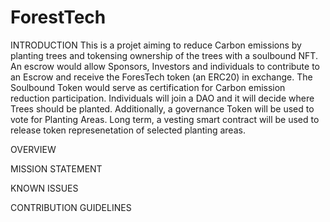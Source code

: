 # ForestTech

INTRODUCTION
This is a projet aiming to reduce Carbon emissions by planting trees and tokensing ownership of the trees with a soulbound NFT. An escrow would allow Sponsors, Investors and individuals to contribute to an Escrow and receive the ForesTech token (an ERC20) in exchange. The Soulbound Token would serve as certification for Carbon emission reduction participation. Individuals will join a DAO and it will decide where Trees should be planted. Additionally, a governance Token will be used to vote for Planting Areas. Long term, a vesting smart contract will be used to release token represenetation of selected planting areas. 

OVERVIEW

MISSION STATEMENT

KNOWN ISSUES

CONTRIBUTION GUIDELINES

